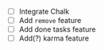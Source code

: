 - [ ] Integrate Chalk
- [ ] Add `remove` feature
- [ ] Add done tasks feature
- [ ] Add(?) karma feature